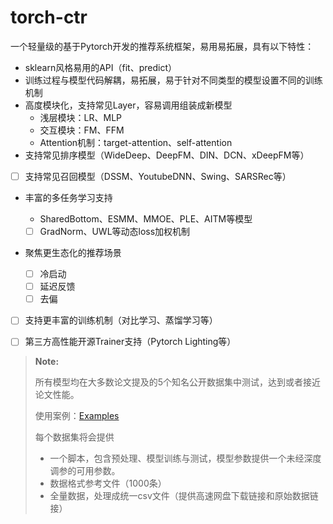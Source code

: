 # torch-ctr

一个轻量级的基于Pytorch开发的推荐系统框架，易用易拓展，具有以下特性：

- sklearn风格易用的API（fit、predict）
- 训练过程与模型代码解耦，易拓展，易于针对不同类型的模型设置不同的训练机制
- 高度模块化，支持常见Layer，容易调用组装成新模型
  - 浅层模块：LR、MLP
  - 交互模块：FM、FFM
  - Attention机制：target-attention、self-attention
- 支持常见排序模型（WideDeep、DeepFM、DIN、DCN、xDeepFM等）

- [ ] 支持常见召回模型（DSSM、YoutubeDNN、Swing、SARSRec等）

- 丰富的多任务学习支持

  - SharedBottom、ESMM、MMOE、PLE、AITM等模型

  - [ ] GradNorm、UWL等动态loss加权机制

- 聚焦更生态化的推荐场景
  - [ ] 冷启动
  - [ ] 延迟反馈
  - [ ] 去偏
- [ ] 支持更丰富的训练机制（对比学习、蒸馏学习等）

- [ ] 第三方高性能开源Trainer支持（Pytorch Lighting等）



> **Note:** 
>
> 所有模型均在大多数论文提及的5个知名公开数据集中测试，达到或者接近论文性能。
>
> 使用案例：[Examples](./examples)
>
> 每个数据集将会提供
>
> - 一个脚本，包含预处理、模型训练与测试，模型参数提供一个未经深度调参的可用参数。
> - 数据格式参考文件（1000条）
> - 全量数据，处理成统一csv文件（提供高速网盘下载链接和原始数据链接）